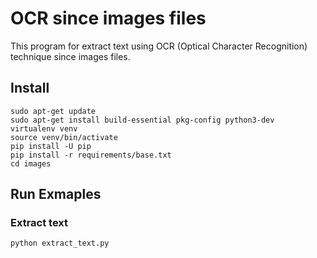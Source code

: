 # OCR since images files

This program for extract text using OCR (Optical Character Recognition) technique since images files.

## Install

```console
sudo apt-get update
sudo apt-get install build-essential pkg-config python3-dev
virtualenv venv
source venv/bin/activate
pip install -U pip
pip install -r requirements/base.txt
cd images
```

## Run Exmaples

### Extract text

```console
python extract_text.py
```
